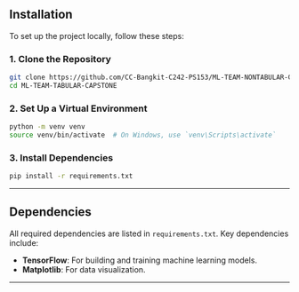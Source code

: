 ## **Installation**

To set up the project locally, follow these steps:

### 1. Clone the Repository  
```bash
git clone https://github.com/CC-Bangkit-C242-PS153/ML-TEAM-NONTABULAR-CAPSTONE.git
cd ML-TEAM-TABULAR-CAPSTONE
```

### 2. Set Up a Virtual Environment  
```bash
python -m venv venv
source venv/bin/activate  # On Windows, use `venv\Scripts\activate`
```

### 3. Install Dependencies  
```bash
pip install -r requirements.txt
```

---
## **Dependencies**

All required dependencies are listed in `requirements.txt`. Key dependencies include:

- **TensorFlow**: For building and training machine learning models.  
- **Matplotlib**: For data visualization.
---
